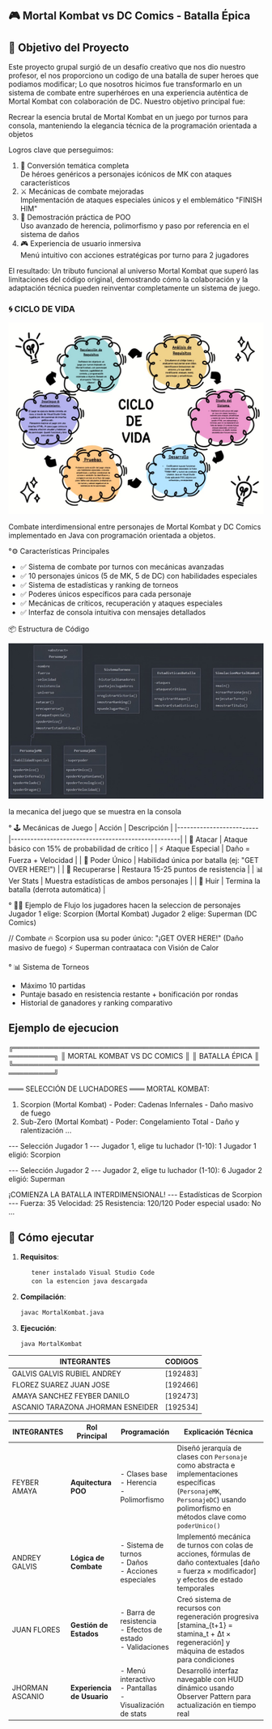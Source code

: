 
## 🎮 Mortal Kombat vs DC Comics - Batalla Épica


## 🎯 Objetivo del Proyecto

Este proyecto grupal surgió de un desafío creativo que nos dio nuestro profesor, el nos proporciono un codigo de una batalla de super heroes que podiamos modificar; Lo que nosotros hicimos fue transformarlo en un sistema de combate entre superhéroes en una experiencia auténtica de Mortal Kombat con colaboración de DC. Nuestro objetivo principal fue:

Recrear la esencia brutal de Mortal Kombat en un juego por turnos para consola, manteniendo la elegancia técnica de la programación orientada a objetos

Logros clave que perseguimos:
1. 🔄 Conversión temática completa  
   De héroes genéricos a personajes icónicos de MK con ataques característicos
2. ⚔️ Mecánicas de combate mejoradas  
   Implementación de ataques especiales únicos y el emblemático "FINISH HIM"
3. 🤝 Demostración práctica de POO  
   Uso avanzado de herencia, polimorfismo y paso por referencia en el sistema de daños
4. 🎮 Experiencia de usuario inmersiva  
   Menú intuitivo con acciones estratégicas por turno para 2 jugadores

El resultado: Un tributo funcional al universo Mortal Kombat que superó las limitaciones del código original, demostrando cómo la colaboración y la adaptación técnica pueden reinventar completamente un sistema de juego.

### 🌀 CICLO DE VIDA 


![alt text](sdlc.jpg) 


Combate interdimensional entre personajes de Mortal Kombat y DC Comics implementado en Java con programación orientada a objetos.

°⚙️ Características Principales
- ✅ Sistema de combate por turnos con mecánicas avanzadas
- ✅ 10 personajes únicos (5 de MK, 5 de DC) con habilidades especiales
- ✅ Sistema de estadísticas y ranking de torneos
- ✅ Poderes únicos específicos para cada personaje
- ✅ Mecánicas de críticos, recuperación y ataques especiales
- ✅ Interfaz de consola intuitiva con mensajes detallados

📦 Estructura de Código

![alt text](diagrama.jpg)


la mecanica del juego que se muestra en la consola 

° 🕹️ Mecánicas de Juego
| Acción                  | Descripción                                        |
|-------------------------|----------------------------------------------------|
| 👊   Atacar            | Ataque básico con 15% de probabilidad de crítico   |
| ⚡   Ataque Especial   | Daño = Fuerza + Velocidad                          |
| 🌟   Poder Único       | Habilidad única por batalla (ej: "GET OVER HERE!") |
| 💚   Recuperarse       | Restaura 15-25 puntos de resistencia               |
| 📊   Ver Stats         | Muestra estadísticas de ambos personajes           |
| 🏃   Huir              | Termina la batalla (derrota automática)            |





° 🧑‍💻 Ejemplo de Flujo
los jugadores hacen la seleccion de personajes 
Jugador 1 elige: Scorpion (Mortal Kombat)
Jugador 2 elige: Superman (DC Comics)

// Combate
🔥 Scorpion usa su poder único: 
"¡GET OVER HERE!" (Daño masivo de fuego)
⚡ Superman contraataca con Visión de Calor

° 📊 Sistema de Torneos
- Máximo 10 partidas
- Puntaje basado en resistencia restante + bonificación por rondas
- Historial de ganadores y ranking comparativo
 
## Ejemplo de ejecucion
╔══════════════════════════════════════════════════════════╗
║             MORTAL KOMBAT VS DC COMICS                   ║
║                   BATALLA ÉPICA                          ║
╚══════════════════════════════════════════════════════════╝

═══ SELECCIÓN DE LUCHADORES ═══
MORTAL KOMBAT:
1. Scorpion (Mortal Kombat) - Poder: Cadenas Infernales - Daño masivo de fuego
2. Sub-Zero (Mortal Kombat) - Poder: Congelamiento Total - Daño y ralentización
...

--- Selección Jugador 1 ---
Jugador 1, elige tu luchador (1-10): 1
Jugador 1 eligió: Scorpion

--- Selección Jugador 2 ---
Jugador 2, elige tu luchador (1-10): 6
Jugador 2 eligió: Superman

¡COMIENZA LA BATALLA INTERDIMENSIONAL!
--- Estadísticas de Scorpion ---
Fuerza: 35
Velocidad: 25
Resistencia: 120/120
Poder especial usado: No
...


## 🚀 Cómo ejecutar
1. **Requisitos**:  
   ```bash
      tener instalado Visual Studio Code
      con la estencion java descargada 
   ```
2. **Compilación**:  
   ```bash
   javac MortalKombat.java
   ```
3. **Ejecución**:  
   ```bash
   java MortalKombat
   ```

INTEGRANTES                       |  CODIGOS     |
----------------------------------|--------------|
GALVIS GALVIS RUBIEL ANDREY       |  [192483]    |
FLOREZ SUAREZ JUAN JOSE           |  [192466]    |
AMAYA SANCHEZ FEYBER DANILO       |  [192473]    |
ASCANIO TARAZONA JHORMAN ESNEIDER |  [192534]    |

|       INTEGRANTES      | Rol Principal          | Programación                                                      | Explicación Técnica                                                                 |
|------------------------|------------------------|-------------------------------------------------------------------|-------------------------------------------------------------------------------------|
|    FEYBER AMAYA        | **Aquitectura POO**   | - Clases base<br>- Herencia<br>- Polimorfismo                     | Diseñó jerarquía de clases con `Personaje` como abstracta e implementaciones específicas (`PersonajeMK`, `PersonajeDC`) usando polimorfismo en métodos clave como `poderUnico()` |
|   ANDREY GALVIS        | **Lógica de Combate**  | - Sistema de turnos<br>- Daños<br>- Acciones especiales           | Implementó mecánica de turnos con colas de acciones, fórmulas de daño contextuales \[daño = fuerza × modificador\] y efectos de estado temporales |
|    JUAN FLORES         |**Gestión de Estados** | - Barra de resistencia<br>- Efectos de estado<br>- Validaciones   | Creó sistema de recursos con regeneración progresiva \[stamina_{t+1} = stamina_t + Δt × regeneración\] y máquina de estados para condiciones |
|   JHORMAN ASCANIO      |**Experiencia de Usuario** | - Menú interactivo<br>- Pantallas<br>- Visualización de stats | Desarrolló interfaz navegable con HUD dinámico usando Observer Pattern para actualización en tiempo real |